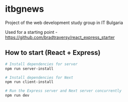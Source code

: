 # itbgnews
Project of the web development study group in IT Bulgaria

Used for a starting point - https://github.com/bradtraversy/react_express_starter

## How to start (React + Express)

```bash
# Install dependencies for server
npm run server-install

# Install dependencies for Next
npm run client-install

# Run the Express server and Next server concurrently
npm run dev
```
